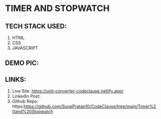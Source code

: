 # TIMER AND STOPWATCH

## TECH STACK USED:

1) HTML
2) CSS
3) JAVASCRIPT

## DEMO PIC:



## LINKS:
1) Live Site: https://unit-converter-codeclause.netlify.app/
2) Linkedin Post: 
3) Github Repo: https:https://github.com/SurajPratap10/CodeClause/tree/main/Timer%20and%20Stopwatch
